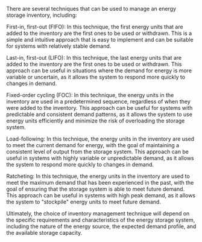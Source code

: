 There are several techniques that can be used to manage an energy storage inventory, including:

First-in, first-out (FIFO): In this technique, the first energy units that are added to the inventory are the first ones to be used or withdrawn. This is a simple and intuitive approach that is easy to implement and can be suitable for systems with relatively stable demand.

Last-in, first-out (LIFO): In this technique, the last energy units that are added to the inventory are the first ones to be used or withdrawn. This approach can be useful in situations where the demand for energy is more variable or uncertain, as it allows the system to respond more quickly to changes in demand.

Fixed-order cycling (FOC): In this technique, the energy units in the inventory are used in a predetermined sequence, regardless of when they were added to the inventory. This approach can be useful for systems with predictable and consistent demand patterns, as it allows the system to use energy units efficiently and minimize the risk of overloading the storage system.

Load-following: In this technique, the energy units in the inventory are used to meet the current demand for energy, with the goal of maintaining a consistent level of output from the storage system. This approach can be useful in systems with highly variable or unpredictable demand, as it allows the system to respond more quickly to changes in demand.

Ratcheting: In this technique, the energy units in the inventory are used to meet the maximum demand that has been experienced in the past, with the goal of ensuring that the storage system is able to meet future demand. This approach can be useful in systems with high peak demand, as it allows the system to "stockpile" energy units to meet future demand.

Ultimately, the choice of inventory management technique will depend on the specific requirements and characteristics of the energy storage system, including the nature of the energy source, the expected demand profile, and the available storage capacity.